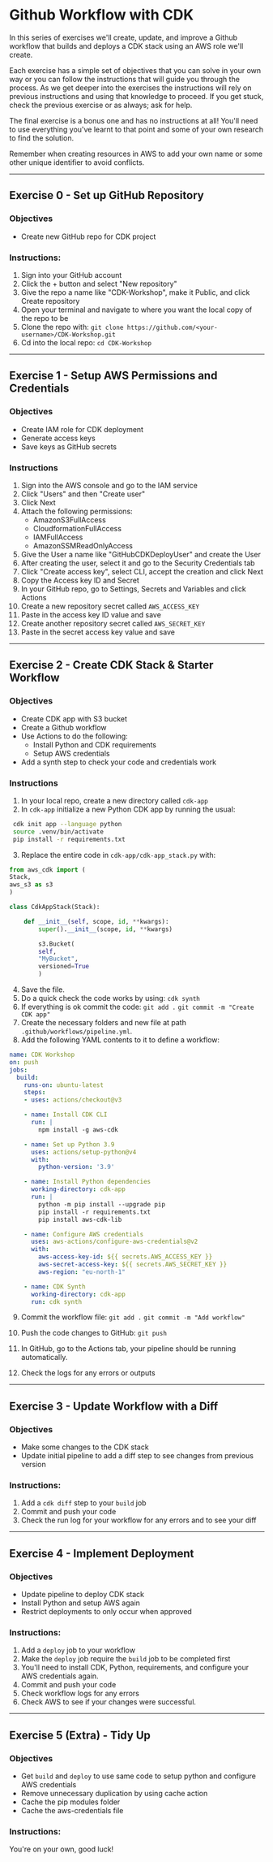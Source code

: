 # Github Workflow with CDK

In this series of exercises we'll create, update, and improve a Github workflow that builds and deploys a CDK stack using an AWS role we'll create.

Each exercise has a simple set of objectives that you can solve in your own way or you can follow the instructions that will guide you through the process. As we get deeper into the exercises the instructions will rely on previous instructions and using that knowledge to proceed. If you get stuck, check the previous exercise or as always; ask for help.

The final exercise is a bonus one and has no instructions at all! You'll need to use everything you've learnt to that point and some of your own research to find the solution.

Remember when creating resources in AWS to add your own name or some other unique identifier to avoid conflicts.

***

## Exercise 0 - Set up GitHub Repository

### Objectives

- Create new GitHub repo for CDK project

### Instructions:

1. Sign into your GitHub account
2. Click the + button and select "New repository"
3. Give the repo a name like "CDK-Workshop", make it Public, and click Create repository
4. Open your terminal and navigate to where you want the local copy of the repo to be
5. Clone the repo with:  `git clone https://github.com/<your-username>/CDK-Workshop.git`
6. Cd into the local repo:  `cd CDK-Workshop`

***

## Exercise 1 - Setup AWS Permissions and Credentials

### Objectives

- Create IAM role for CDK deployment
- Generate access keys
- Save keys as GitHub secrets

### Instructions

1. Sign into the AWS console and go to the IAM service
2. Click "Users" and then "Create user"
3. Click Next
4. Attach the following permissions:
     - AmazonS3FullAccess
     - CloudformationFullAccess
     - IAMFullAccess
     - AmazonSSMReadOnlyAccess
5. Give the User a name like "GitHubCDKDeployUser" and create the User
6. After creating the user, select it and go to the Security Credentials tab
7. Click "Create access key", select CLI, accept the creation and click Next
8. Copy the Access key ID and Secret
9. In your GitHub repo, go to Settings, Secrets and Variables and click Actions
10. Create a new repository secret called `AWS_ACCESS_KEY`
11. Paste in the access key ID value and save
12. Create another repository secret called `AWS_SECRET_KEY`
13. Paste in the secret access key value and save

***

## Exercise 2 - Create CDK Stack & Starter Workflow

### Objectives

- Create CDK app with S3 bucket
- Create a Github workflow
- Use Actions to do the following:
  - Install Python and CDK requirements
  - Setup AWS credentials
- Add a synth step to check your code and credentials work

### Instructions

1. In your local repo, create a new directory called  `cdk-app`
2. In  `cdk-app`  initialize a new Python CDK app by running the usual:

```sh
 cdk init app --language python
 source .venv/bin/activate
 pip install -r requirements.txt
```

3. Replace the entire code in `cdk-app/cdk-app_stack.py` with:

```python
from aws_cdk import (
Stack, 
aws_s3 as s3  
)

class CdkAppStack(Stack):

    def __init__(self, scope, id, **kwargs):
        super().__init__(scope, id, **kwargs)

        s3.Bucket(
        self, 
        "MyBucket",
        versioned=True
        )
```

4. Save the file.
5. Do a quick check the code works by using:  `cdk synth`
6. If everything is ok commit the code:
  `git add .`
  `git commit -m "Create CDK app"`
7. Create the necessary folders and new file at path `.github/workflows/pipeline.yml`.
8. Add the following YAML contents to it to define a workflow:

```yaml
name: CDK Workshop
on: push
jobs:
  build:
    runs-on: ubuntu-latest
    steps:
    - uses: actions/checkout@v3

    - name: Install CDK CLI
      run: |
        npm install -g aws-cdk

    - name: Set up Python 3.9
      uses: actions/setup-python@v4
      with: 
        python-version: '3.9'

    - name: Install Python dependencies
      working-directory: cdk-app
      run: |
        python -m pip install --upgrade pip
        pip install -r requirements.txt
        pip install aws-cdk-lib

    - name: Configure AWS credentials
      uses: aws-actions/configure-aws-credentials@v2
      with:
        aws-access-key-id: ${{ secrets.AWS_ACCESS_KEY }}
        aws-secret-access-key: ${{ secrets.AWS_SECRET_KEY }}
        aws-region: "eu-north-1"

    - name: CDK Synth
      working-directory: cdk-app
      run: cdk synth
```

9. Commit the workflow file:
  `git add .`
  `git commit -m "Add workflow"`

10. Push the code changes to GitHub: `git push`

11. In GitHub, go to the Actions tab, your pipeline should be running automatically.
12. Check the logs for any errors or outputs

***

## Exercise 3 - Update Workflow with a Diff

### Objectives

- Make some changes to the CDK stack
- Update initial pipeline to add a diff step to see changes from previous version

### Instructions:

1. Add a `cdk diff` step to your `build` job
2. Commit and push your code
3. Check the run log for your workflow for any errors and to see your diff

***

## Exercise 4 - Implement Deployment

### Objectives

- Update pipeline to deploy CDK stack
- Install Python and setup AWS again
- Restrict deployments to only occur when approved

### Instructions:
1. Add a `deploy` job to your workflow
2. Make the `deploy` job require the `build` job to be completed first
3. You'll need to install CDK, Python, requirements, and configure your AWS credentials again.
4. Commit and push your code
5. Check workflow logs for any errors
6. Check AWS to see if your changes were successful.

***

## Exercise 5 (Extra) - Tidy Up

### Objectives

- Get `build` and `deploy` to use same code to setup python and configure AWS credentials
- Remove unnecessary duplication by using cache action
- Cache the pip modules folder
- Cache the aws-credentials file

### Instructions:

You're on your own, good luck!
